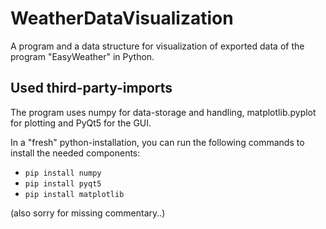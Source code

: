 # WeatherDataVisualization
A program and a data structure for visualization of exported data of the program "EasyWeather" in Python.

## Used third-party-imports ##
The program uses numpy for data-storage and handling, matplotlib.pyplot for plotting and PyQt5 for the GUI.

In a "fresh" python-installation, you can run the following commands to install the needed components:
- `pip install numpy`
- `pip install pyqt5`
- `pip install matplotlib`




(also sorry for missing commentary..)
